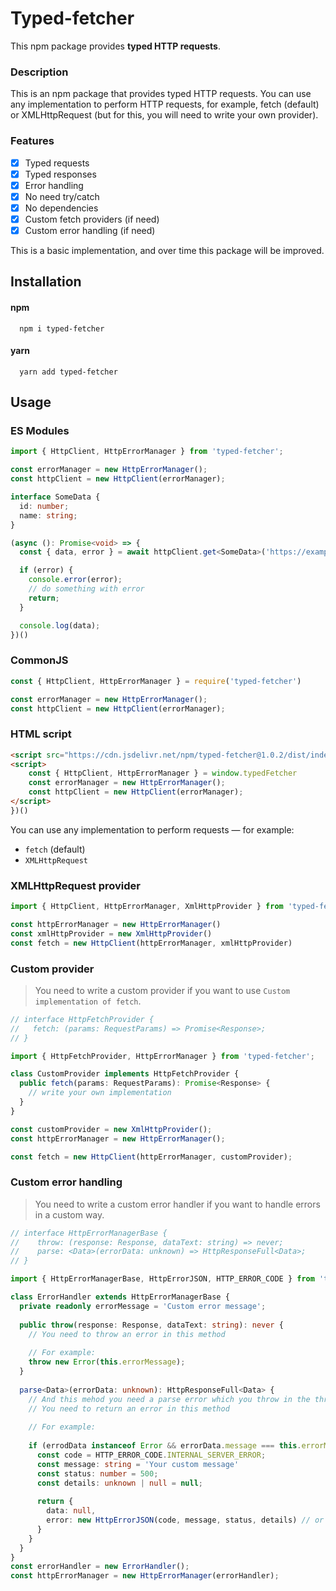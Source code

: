 # Typed-fetcher

This npm package provides **typed HTTP requests**.

### Description
This is an npm package that provides typed HTTP requests. You can use any implementation to perform HTTP requests, for example, fetch (default) or XMLHttpRequest (but for this, you will need to write your own provider).

### Features
- [x] Typed requests
- [x] Typed responses
- [x] Error handling
- [x] No need try/catch
- [x] No dependencies
- [x] Custom fetch providers (if need)
- [x] Custom error handling (if need)

This is a basic implementation, and over time this package will be improved.

## Installation

#### npm
```shell
  npm i typed-fetcher
```

#### yarn
```shell
  yarn add typed-fetcher
```

## Usage

### ES Modules

```typescript
import { HttpClient, HttpErrorManager } from 'typed-fetcher';

const errorManager = new HttpErrorManager();
const httpClient = new HttpClient(errorManager);

interface SomeData {
  id: number;
  name: string;
}

(async (): Promise<void> => {
  const { data, error } = await httpClient.get<SomeData>('https://example.com');

  if (error) {
    console.error(error);
    // do something with error
    return;
  }

  console.log(data);
})()
```

### CommonJS
```typescript
const { HttpClient, HttpErrorManager } = require('typed-fetcher')

const errorManager = new HttpErrorManager();
const httpClient = new HttpClient(errorManager);
```

### HTML script
```html
<script src="https://cdn.jsdelivr.net/npm/typed-fetcher@1.0.2/dist/index.umd.js"></script>
<script>
    const { HttpClient, HttpErrorManager } = window.typedFetcher
    const errorManager = new HttpErrorManager();
    const httpClient = new HttpClient(errorManager);
</script>
})()
```

You can use any implementation to perform requests — for example:
- `fetch` (default)
- `XMLHttpRequest`

### XMLHttpRequest provider
```typescript
import { HttpClient, HttpErrorManager, XmlHttpProvider } from 'typed-fetcher'

const httpErrorManager = new HttpErrorManager()
const xmlHttpProvider = new XmlHttpProvider()
const fetch = new HttpClient(httpErrorManager, xmlHttpProvider)
```


### Custom provider

> You need to write a custom provider if you want to use `Custom implementation of fetch`. 
```typescript
// interface HttpFetchProvider {
//   fetch: (params: RequestParams) => Promise<Response>;
// }

import { HttpFetchProvider, HttpErrorManager } from 'typed-fetcher';

class CustomProvider implements HttpFetchProvider {
  public fetch(params: RequestParams): Promise<Response> {
    // write your own implementation
  }
}

const customProvider = new XmlHttpProvider();
const httpErrorManager = new HttpErrorManager();

const fetch = new HttpClient(httpErrorManager, customProvider);
```

### Custom error handling

> You need to write a custom error handler if you want to handle errors in a custom way.
```typescript
// interface HttpErrorManagerBase {
//    throw: (response: Response, dataText: string) => never;
//    parse: <Data>(errorData: unknown) => HttpResponseFull<Data>;
// }

import { HttpErrorManagerBase, HttpErrorJSON, HTTP_ERROR_CODE } from 'typed-fetcher';

class ErrorHandler extends HttpErrorManagerBase {
  private readonly errorMessage = 'Custom error message';
  
  public throw(response: Response, dataText: string): never {
    // You need to throw an error in this method
    
    // For example:
    throw new Error(this.errorMessage);
  }
  
  parse<Data>(errorData: unknown): HttpResponseFull<Data> {
    // And this mehod you need a parse error which you throw in the throw method
    // You need to return an error in this method
    
    // For example:
    
    if (errodData instanceof Error && errorData.message === this.errorMessage) {
      const code = HTTP_ERROR_CODE.INTERNAL_SERVER_ERROR;
      const message: string = 'Your custom message'
      const status: number = 500;
      const details: unknown | null = null;
      
      return {
        data: null,
        error: new HttpErrorJSON(code, message, status, details) // or you can extend from class HttpErrorBase and write your own error
      }
    }
  }
}
const errorHandler = new ErrorHandler();
const httpErrorManager = new HttpErrorManager(errorHandler);

